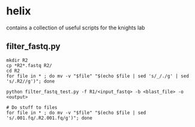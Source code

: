 # helix
contains a collection of useful scripts for the knights lab

## filter_fastq.py
```
mkdir R2
cp *R2*.fastq R2/
cd R2
for file in * ; do mv -v "$file" "$(echo $file | sed 's/_/./g' | sed 's/.R2//g')"; done

python filter_fastq_test.py -f R1/<input_fastq> -b <blast_file> -o <output>

# Do stuff to files
for file in * ; do mv -v "$file" "$(echo $file | sed 's/.001.fq/.R2.001.fq/g')"; done
```

